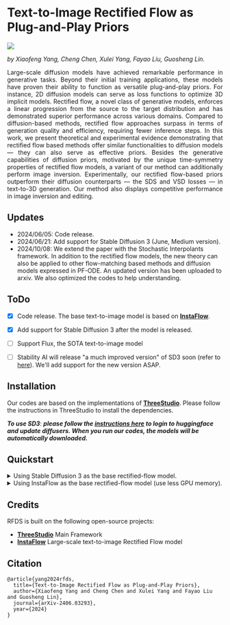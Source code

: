 # Text-to-Image Rectified Flow as Plug-and-Play Priors
<div align="left">
<a href='https://arxiv.org/abs/2406.03293'><img src='https://img.shields.io/badge/arXiv-2406.03293-b31b1b.svg'></a> 
</div>

<p style='text-align: justify;'> 
<em>by Xiaofeng Yang, Cheng Chen, Xulei Yang, Fayao Liu, Guosheng Lin.</em>
</p><p style='text-align: justify;'> 
Large-scale diffusion models have achieved remarkable performance in generative tasks. Beyond their initial training applications, these models have proven their ability to function as versatile plug-and-play priors. For instance, 2D diffusion models can serve as loss functions to optimize 3D implicit models. Rectified flow, a novel class of generative models, enforces a linear progression from the source to the target distribution and has demonstrated superior performance across various domains. Compared to diffusion-based methods, rectified flow approaches surpass in terms of generation quality and efficiency, requiring fewer inference steps. In this work, we present theoretical and experimental evidence demonstrating that rectified flow based methods offer similar functionalities to diffusion models — they can also serve as effective priors. Besides the generative capabilities of diffusion priors, motivated by the unique time-symmetry properties of rectified flow models, a variant of our method can additionally perform image inversion. Experimentally, our rectified flow-based priors outperform their diffusion counterparts — the SDS and VSD losses — in text-to-3D generation. Our method also displays competitive performance in image inversion and editing.</p>

## Updates
- 2024/06/05: Code release.
- 2024/06/21: Add support for Stable Diffusion 3 (June, Medium version).
- 2024/10/08: We extend the paper with the Stochastic Interpolants framework. In addition to the rectified flow models, the new theory can also be applied to other flow-matching based methods and diffusion models expressed in PF-ODE. An updated version has been uploaded to arxiv. We also optimized the codes to help understanding.


## ToDo

- [x] Code release. The base text-to-image model is based on **[InstaFlow](https://github.com/gnobitab/InstaFlow)**.
- [x] Add support for Stable Diffusion 3 after the model is released.
- [ ] Support Flux, the SOTA text-to-image model
- [ ] Stability AI will release "a much improved version" of SD3 soon (refer to [here](https://twitter.com/StabilityAI/status/1809274936847933715)). We'll add support for the new version ASAP.



## Installation


Our codes are based on the implementations of **[ThreeStudio](https://github.com/threestudio-project/threestudio)**.
Please follow the instructions in ThreeStudio to install the dependencies.

**_To use SD3_**:
**_please follow the [instructions here](https://github.com/huggingface/diffusers/releases/tag/v0.29.0) to login to huggingface and update diffusers. When you run our codes, the models will be automatically downloaded._**


## Quickstart

<details>
  <summary>Using Stable Diffusion 3 as the base rectified-flow model.</summary>
    
### 2D Playground (SD3)
```
# run RFDS in 2D space for image generation
python 2dplayground_RFDS_sd3.py

# run RFDS-Rev in 2D space for image generation
python 2dplayground_RFDS_Rev_sd3.py

# run iRFDS in 2D space for image editing (requires 20g GPU memory)
python 2dplayground_iRFDS_sd3.py
```

### Text-to-3D with RFDS (SD3) (requires 46g GPU memory)
```
python launch.py --config configs/rfds_sd3.yaml --train --gpu 0 system.prompt_processor.prompt="A DSLR photo of a hamburger" 
```

### Text-to-3D with RFDS-Rev (SD3) (requires >46g GPU memory)
```
python launch.py --config configs/rfds-rev_sd3.yaml --train --gpu 0 system.prompt_processor.prompt="A DSLR photo of a hamburger" 
```

### Text-to-3D with RFDS-Rev, reduced memory usage (SD3) (able to run on 46g GPUs)
```
python launch.py --config configs/rfds-rev_sd3_low_memory.yaml --train --gpu 0 system.prompt_processor.prompt="A DSLR photo of a hamburger" 
```


## Results

### Optimization in 2D space (SD3)
Caption: A DSLR image of a hamburger
<table style="border: none;">
  <tr>
    <td style="text-align: center;">
      <img src="images/burger_2d_rfds_sd3.png" alt="RFDS" width="300" height="300"/>
      <br><em>RFDS</em>
    </td>
    <td style="text-align: center;">
      <img src="images/burger_2d_rfds-rev_sd3.png" alt="RFDS-Rev" width="300" height="300"/>
      <br><em>RFDS-Rev</em>
    </td>
  </tr>
</table>

### Text-to-3D with RFDS (NeRF backbone, SD3)

<table style="border: none;">
  <tr>
    <td style="text-align: center;">
      <img src="images/burger_rfds.gif" alt="A DSLR image of a hamburger" width="300" height="300"/>
      <br><em>A DSLR image of a hamburger</em>
    </td>
    <td style="text-align: center;">
      <img src="images/house_rfds.gif" alt="A 3d model of an adorable cottage with a thatched roof" width="300" height="300"/>
      <br><em>A 3d model of an adorable cottage with a thatched roof</em>
    </td>
  </tr>
</table>

### Text-to-3D with RFDS-Rev (NeRF backbone, SD3)

<table style="border: none;">
  <tr>
    <td style="text-align: center;">
      <img src="images/burger_rfds_rev.gif" alt="A DSLR image of a hamburger" width="300" height="300"/>
      <br><em>A DSLR image of a hamburger</em>
    </td>
    <td style="text-align: center;">
      <img src="images/house_rfds_rev.gif" alt="A 3d model of an adorable cottage with a thatched roof" width="300" height="300"/>
      <br><em>A 3d model of an adorable cottage with a thatched roof</em>
    </td>
  </tr>
</table>


### Text guided editing with iRFDS (SD3)
![Editing Results](images/editing_sd3.PNG)

### Remarks for SD3

- In SD3, the RFDS baseline already delivers great results. If your GPU memory is limited, it's recommended to use the RFDS baseline version.
- SD3 is not trained with reflow (check out the InstaFlow paper for more on that). So, we found it a bit tougher to do image inversion using iRFDS and SD3.
Additionally, the transformer backbone makes it difficult to replace objects with text control without using prompt-to-prompt.
</details>



<details>
  <summary>Using InstaFlow as the base rectified-flow model (use less GPU memory).</summary>
    
### 2D Playground (InstaFlow)
```
# run RFDS in 2D space for image generation
python 2dplayground_RFDS.py

# run RFDS-Rev in 2D space for image generation
python 2dplayground_RFDS_Rev.py

# run iRFDS in 2D space for image editing
python 2dplayground_iRFDS.py
```

### Text-to-3D with RFDS (InstaFlow)
```
python launch.py --config configs/rfds.yaml --train --gpu 0 system.prompt_processor.prompt="A DSLR photo of a hamburger" 
```

### Text-to-3D with RFDS-Rev (InstaFlow)
```
python launch.py --config configs/rfds-rev.yaml --train --gpu 0 system.prompt_processor.prompt="A DSLR photo of a hamburger" 
```

## Results

### Optimization in 2D space (InstaFlow)
Caption: an astronaut is riding a horse
<table style="border: none;">
  <tr>
    <td style="text-align: center;">
      <img src="images/RFDS_2d.png" alt="RFDS" width="300" height="300"/>
      <br><em>RFDS</em>
    </td>
    <td style="text-align: center;">
      <img src="images/RFDS_Rev_2d.png" alt="RFDS-Rev" width="300" height="300"/>
      <br><em>RFDS-Rev</em>
    </td>
  </tr>
</table>

### Text-to-3D with RFDS-Rev (NeRF backbone, InstaFlow)

<table style="border: none;">
  <tr>
    <td style="text-align: center;">
      <img src="images/A_DSLR_image_of_a_hamburger.gif" alt="A DSLR image of a hamburger" width="300" height="300"/>
      <br><em>A DSLR image of a hamburger</em>
    </td>
    <td style="text-align: center;">
      <img src="images/An_intricate_ceramic_vase_with_peonies_painted_on_it.gif" alt="An intricate ceramic vase with peonies painted on it" width="300" height="300"/>
      <br><em>An intricate ceramic vase with peonies painted on it</em>
    </td>
  </tr>
</table>

### Text guided editing with iRFDS (InstaFlow)
![Editing Results](images/editing.PNG)
</details>


## Credits

RFDS is built on the following open-source projects:
- **[ThreeStudio](https://github.com/threestudio-project/threestudio)** Main Framework
- **[InstaFlow](https://github.com/gnobitab/InstaFlow)** Large-scale text-to-image Rectified Flow model


## Citation
```
@article{yang2024rfds,
  title={Text-to-Image Rectified Flow as Plug-and-Play Priors},
  author={Xiaofeng Yang and Cheng Chen and Xulei Yang and Fayao Liu and Guosheng Lin},
  journal={arXiv-2406.03293},
  year={2024}
}
```
 
